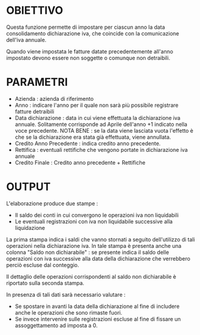 # OBIETTIVO

Questa funzione permette di impostare per ciascun anno la data consolidamento dichiarazione iva, che coincide con la comunicazione dell'iva annuale.

Quando viene impostata le fatture datate precedentemente all'anno impostato devono essere non soggette o comunque non detraibili.

# PARAMETRI

* Azienda :  azienda di riferimento
* Anno :  indicare l'anno per il quale non sarà più possibile registrare fatture detraibili
* Data dichiarazione :  data in cui viene effettuata la dichiarazione iva annuale. Solitamente corrisponde ad Aprile dell'anno +1 indicato nella voce precedente. NOTA BENE :  se la data viene lasciata vuota l'effetto è che se la dichiarazione era stata già effettuata, viene annullata.
* Credito Anno Precedente :  indica credito anno precedente.
* Rettifica :  eventuali rettifiche che vengono portate in dichiarazione iva annuale
* Credito Finale :  Credito anno precedente + Rettifiche

# OUTPUT

L'elaborazione produce due stampe : 
* Il saldo dei conti in cui convergono le operazioni iva non liquidabili
* Le eventuali registrazioni con iva non liquidabile successive alla liquidazione

La prima stampa indica i saldi che vanno stornati a seguito dell'utilizzo di tali operazioni nella dichiarazione iva.
In tale stampa è presenta anche una colonna "Saldo non dichiarabile" :  se presente indica il saldo delle operazioni con iva successive alla data della dichiarazione che verrebbero perciò escluse dal conteggio.

Il dettaglio delle operazioni corrispondenti al saldo non dichiarabile è riportato sulla seconda stampa.

In presenza di tali dati sarà necessario valutare : 
* Se spostare in avanti la data della dichiarazione al fine di includere anche le operazioni che sono rimaste fuori.
* Se invece intervenire sulle registrazioni escluse al fine di fissare un assoggettamento ad imposta a 0.


